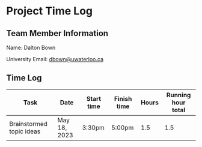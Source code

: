 # Project Time Log

## Team Member Information

Name: Dalton Bown

University Email: <dbown@uwaterloo.ca>

## Time Log

| Task                     | Date         | Start time | Finish time | Hours | Running hour total |
| ------------------------ | ------------ | ---------- | ----------- | ----- | ------------------ |
| Brainstormed topic ideas | May 18, 2023 | 3:30pm     | 5:00pm      | 1.5   | 1.5                |
